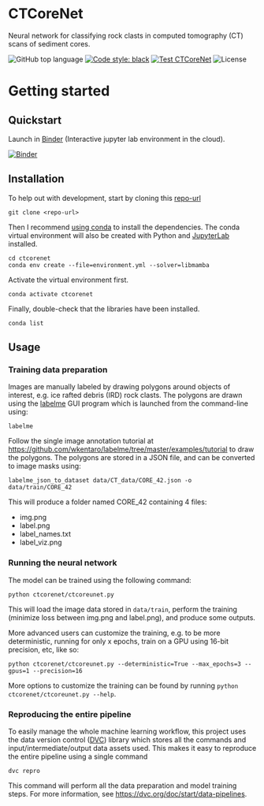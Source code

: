 # CTCoreNet

Neural network for classifying rock clasts in computed tomography (CT) scans of sediment cores.

![GitHub top language](https://img.shields.io/github/languages/top/weiji14/ctcorenet.svg)
[![Code style: black](https://img.shields.io/badge/code%20style-black-000000.svg)](https://github.com/ambv/black)
[![Test CTCoreNet](https://github.com/weiji14/ctcorenet/actions/workflows/python-app.yml/badge.svg)](https://github.com/weiji14/ctcorenet/actions/workflows/python-app.yml)
![License](https://img.shields.io/github/license/weiji14/ctcorenet)

# Getting started

## Quickstart

Launch in [Binder](https://mybinder.readthedocs.io/en/latest/index.html) (Interactive jupyter lab environment in the cloud).

[![Binder](https://mybinder.org/badge_logo.svg)](https://mybinder.org/v2/gh/weiji14/ctcorenet/main)

## Installation

To help out with development, start by cloning this [repo-url](/../../)

    git clone <repo-url>

Then I recommend
[using conda](https://docs.conda.io/projects/conda/en/latest/user-guide/install/index.html)
to install the dependencies. The conda virtual environment will also be created with
Python and [JupyterLab](https://github.com/jupyterlab/jupyterlab) installed.

    cd ctcorenet
    conda env create --file=environment.yml --solver=libmamba

Activate the virtual environment first.

    conda activate ctcorenet

Finally, double-check that the libraries have been installed.

    conda list

## Usage

### Training data preparation

Images are manually labeled by drawing polygons around objects of interest,
e.g. ice rafted debris (IRD) rock clasts. The polygons are drawn using the
[labelme](https://github.com/wkentaro/labelme) GUI program which is launched
from the command-line using:

    labelme

Follow the single image annotation tutorial at
https://github.com/wkentaro/labelme/tree/master/examples/tutorial to draw the
polygons. The polygons are stored in a JSON file, and can be converted to image
masks using:

    labelme_json_to_dataset data/CT_data/CORE_42.json -o data/train/CORE_42

This will produce a folder named CORE_42 containing 4 files:

- img.png
- label.png
- label_names.txt
- label_viz.png

### Running the neural network

The model can be trained using the following command:

    python ctcorenet/ctcoreunet.py

This will load the image data stored in `data/train`, perform the training
(minimize loss between img.png and label.png), and produce some outputs.

More advanced users can customize the training, e.g. to be more deterministic,
running for only x epochs, train on a GPU using 16-bit precision, etc, like so:

    python ctcorenet/ctcoreunet.py --deterministic=True --max_epochs=3 --gpus=1 --precision=16

More options to customize the training can be found by running
`python ctcorenet/ctcoreunet.py --help`.

### Reproducing the entire pipeline

To easily manage the whole machine learning workflow, this project uses the
data version control ([DVC](https://github.com/iterative/dvc/)) library which
stores all the commands and input/intermediate/output data assets used. This
makes it easy to reproduce the entire pipeline using a single command

    dvc repro

This command will perform all the data preparation and model training steps.
For more information, see https://dvc.org/doc/start/data-pipelines.
